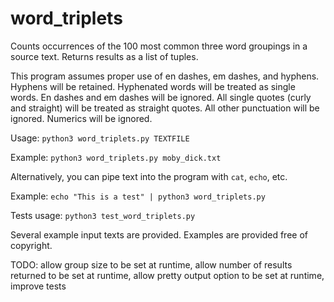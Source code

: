 # word_triplets
Counts occurrences of the 100 most common three word groupings in a source text. Returns results as a list of tuples.

This program assumes proper use of en dashes, em dashes, and hyphens. Hyphens will be retained. Hyphenated words will be treated as single words. En dashes and em dashes will be ignored. 
All single quotes (curly and straight) will be treated as straight quotes. 
All other punctuation will be ignored. Numerics will be ignored.

Usage:
`python3 word_triplets.py TEXTFILE`

Example:
`python3 word_triplets.py moby_dick.txt`

Alternatively, you can pipe text into the program with `cat`, `echo`, etc.

Example:
`echo "This is a test" | python3 word_triplets.py`

Tests usage: `python3 test_word_triplets.py`

Several example input texts are provided. Examples are provided free of copyright.

TODO: allow group size to be set at runtime, allow number of results returned to be set at runtime, allow pretty output option to be set at runtime, improve tests
